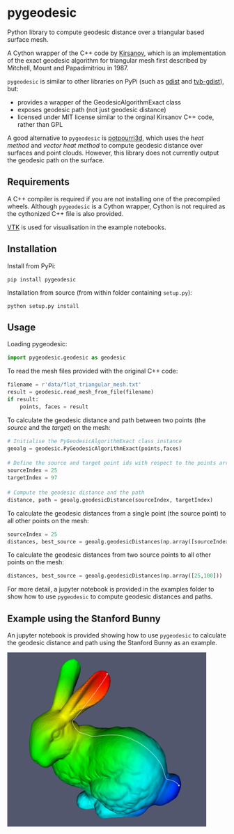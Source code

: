 # pygeodesic

Python library to compute geodesic distance over a triangular based surface mesh.

A Cython wrapper of the C++ code by [Kirsanov](https://code.google.com/archive/p/geodesic/), which is an implementation of the exact geodesic algorithm for triangular mesh first described by Mitchell, Mount and Papadimitriou in 1987.

`pygeodesic` is similar to other libraries on PyPi (such as [gdist](https://pypi.org/project/gdist/) and [tvb-gdist](https://pypi.org/project/tvb-gdist/)), but:
* provides a wrapper of the GeodesicAlgorithmExact class
* exposes geodesic path (not just geodesic distance)
* licensed under MIT license similar to the orginal Kirsanov C++ code, rather than GPL

A good alternative to `pygeodesic` is [potpourri3d](https://pypi.org/project/potpourri3d/), which uses the *heat method* and *vector heat method* to compute geodesic distance over surfaces and point clouds. However, this library does not currently output the geodesic path on the surface.

## Requirements

A C++ compiler is required if you are not installing one of the precompiled wheels. Although `pygeodesic` is a Cython wrapper, Cython is not required as the cythonized C++ file is also provided.

[VTK](https://pypi.org/project/vtk/) is used for visualisation in the example notebooks.


## Installation

Install from PyPi:
```
pip install pygeodesic
```

Installation from source (from within folder containing `setup.py`):
```
python setup.py install
```

## Usage

Loading pygeodesic:
```python
import pygeodesic.geodesic as geodesic
```

To read the mesh files provided with the original C++ code:
```python
filename = r'data/flat_triangular_mesh.txt'
result = geodesic.read_mesh_from_file(filename)
if result:
    points, faces = result
```

To calculate the geodesic distance and path between two points (the *source* and the *target*) on the mesh:
```python
# Initialise the PyGeodesicAlgorithmExact class instance
geoalg = geodesic.PyGeodesicAlgorithmExact(points,faces)

# Define the source and target point ids with respect to the points array
sourceIndex = 25
targetIndex = 97

# Compute the geodesic distance and the path
distance, path = geoalg.geodesicDistance(sourceIndex, targetIndex)
```

To calculate the geodesic distances from a single point (the source point) to all other points on the mesh:
```python
sourceIndex = 25
distances, best_source = geoalg.geodesicDistances(np.array([sourceIndex,]))
```

To calculate the geodesic distances from two source points to all other points on the mesh:
```python
distances, best_source = geoalg.geodesicDistances(np.array([25,100]))
```
For more detail, a jupyter notebook is provided in the examples folder to show how to use `pygeodesic` to compute geodesic distances and paths.

## Example using the Stanford Bunny

An jupyter notebook is provided showing how to use `pygeodesic` to calculate the geodesic distance and path using the Stanford Bunny as an example.

<img src="images/stanford_bunny_geodesic_path.png" height="400"/>



